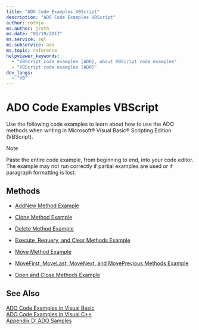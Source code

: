 ```yaml
---
title: "ADO Code Examples VBScript"
description: "ADO Code Examples VBScript"
author: rothja
ms.author: jroth
ms.date: "01/19/2017"
ms.service: sql
ms.subservice: ado
ms.topic: reference
helpviewer_keywords:
  - "VBScript code examples [ADO], about VBScript code examples"
  - "VBScript code examples [ADO]"
dev_langs:
  - "VB"
---
```

# ADO Code Examples VBScript
Use the following code examples to learn about how to use the ADO methods when writing in Microsoft® Visual Basic® Scripting Edition (VBScript).  
  
> [!NOTE]
>  Paste the entire code example, from beginning to end, into your code editor. The example may not run correctly if partial examples are used or if paragraph formatting is lost.  
  
## Methods  
  
-   [AddNew Method Example](./addnew-method-example-vbscript.md)  
  
-   [Clone Method Example](./clone-method-example-vbscript.md)  
  
-   [Delete Method Example](./delete-method-example-vbscript.md)  
  
-   [Execute, Requery, and Clear Methods Example](./execute-requery-and-clear-methods-example-vbscript.md)  
  
-   [Move Method Example](./move-method-example-vbscript.md)  
  
-   [MoveFirst, MoveLast, MoveNext, and MovePrevious Methods Example](./movefirst-movelast-movenext-and-moveprevious-methods-example-vbscript.md)  
  
-   [Open and Close Methods Example](./open-and-close-methods-example-vbscript.md)  
  
## See Also  
 [ADO Code Examples in Visual Basic](./ado-code-examples-in-visual-basic.md)   
 [ADO Code Examples in Visual C++](./ado-code-examples-in-visual-c.md)   
 [Appendix D: ADO Samples](../../guide/appendixes/appendix-d-ado-samples.md)